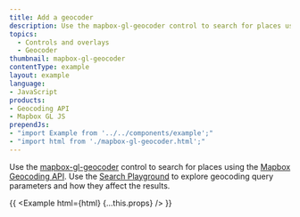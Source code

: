 ```yaml
---
title: Add a geocoder
description: Use the mapbox-gl-geocoder control to search for places using the Mapbox Geocoding API.
topics:
  - Controls and overlays
  - Geocoder
thumbnail: mapbox-gl-geocoder
contentType: example
layout: example
language:
- JavaScript
products:
- Geocoding API
- Mapbox GL JS
prependJs:
- "import Example from '../../components/example';"
- "import html from './mapbox-gl-geocoder.html';"
---
```


Use the [mapbox-gl-geocoder](https://github.com/mapbox/mapbox-gl-geocoder) control to search for places using the [Mapbox Geocoding API](/api/search/#geocoding). Use the [Search Playground](https://www.mapbox.com/search-playground/) to explore geocoding query parameters and how they affect the results.

{{ <Example html={html} {...this.props} /> }}
